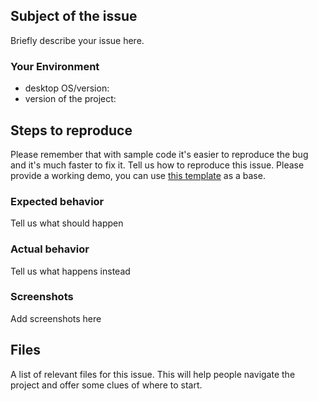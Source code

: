 ## Subject of the issue

Briefly describe your issue here. 

### Your Environment

- desktop OS/version:
- version of the project:

## Steps to reproduce

Please remember that with sample code it's easier to reproduce the bug and it's much faster to fix it.
Tell us how to reproduce this issue. Please provide a working demo, you can use [this template](https://plnkr.co/edit/XorWgI?p=preview&preview) as a base.

### Expected behavior

Tell us what should happen 

### Actual behavior

Tell us what happens instead

### Screenshots

Add screenshots here
## Files

A list of relevant files for this issue. This will help people navigate the project and offer some clues of where to start.



